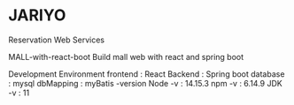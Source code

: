 # JARIYO
Reservation Web Services

MALL-with-react-boot
Build mall web with react and spring boot

Development Environment
frontend : React
Backend : Spring boot
database : mysql
dbMapping : myBatis
-version
Node -v : 14.15.3
npm -v : 6.14.9
JDK -v : 11
